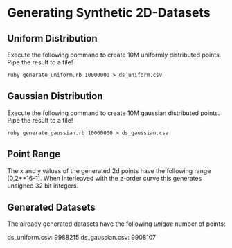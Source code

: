 # Generating Synthetic 2D-Datasets

## Uniform Distribution

Execute the following command to create 10M uniformly distributed points. Pipe
the result to a file!

```
ruby generate_uniform.rb 10000000 > ds_uniform.csv
```


## Gaussian Distribution

Execute the following command to create 10M gaussian distributed points. Pipe
the result to a file!

```
ruby generate_gaussian.rb 10000000 > ds_gaussian.csv
```


## Point Range

The x and y values of the generated 2d points have the following range
[0,2**16-1]. When interleaved with the z-order curve this generates unsigned 32
bit integers.


## Generated Datasets

The already generated datasets have the following *unique* number of points:

ds_uniform.csv:  9988215
ds_gaussian.csv: 9908107
